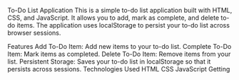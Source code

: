 To-Do List Application
This is a simple to-do list application built with HTML, CSS, and JavaScript. It allows you to add, mark as complete, and delete to-do items. The application uses localStorage to persist your to-do list across browser sessions.

Features
Add To-Do Item: Add new items to your to-do list.
Complete To-Do Item: Mark items as completed.
Delete To-Do Item: Remove items from your list.
Persistent Storage: Saves your to-do list in localStorage so that it persists across sessions.
Technologies Used
HTML
CSS
JavaScript
Getting 
